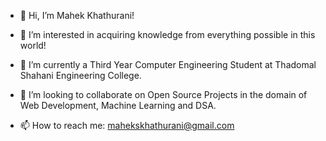 - 👋 Hi, I’m Mahek Khathurani!

- 👀 I’m interested in acquiring knowledge from everything possible in this world!
- 🌱 I’m currently a Third Year Computer Engineering Student at Thadomal Shahani Engineering College.
- 💞️ I’m looking to collaborate on Open Source Projects in the domain of Web Development, Machine Learning and DSA.
- 📫 How to reach me: mahekskhathurani@gmail.com

<!---
mahekkhathurani/mahekkhathurani is a ✨ special ✨ repository because its `README.md` (this file) appears on your GitHub profile.
You can click the Preview link to take a look at your changes.
--->
